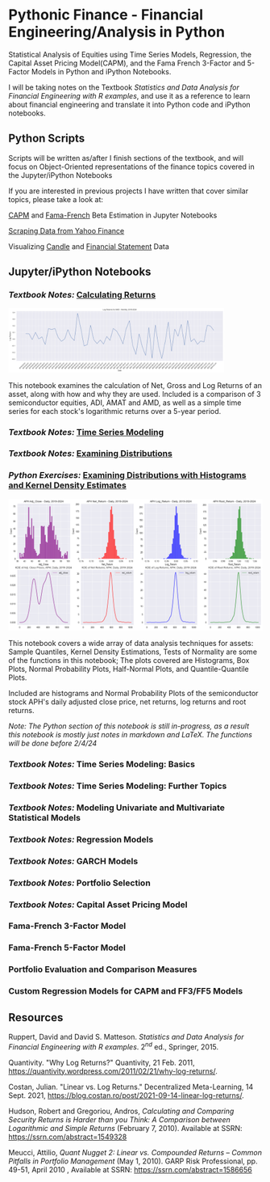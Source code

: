 # Pythonic Finance - Financial Engineering/Analysis in Python

Statistical Analysis of Equities using Time Series Models, Regression, the Capital Asset Pricing Model(CAPM), and the Fama French 3-Factor and 5-Factor Models in Python and iPython Notebooks.

I will be taking notes on the Textbook _Statistics and Data Analysis for Financial Engineering with R examples_, and use it as a reference to learn about financial engineering and translate it into Python code and iPython notebooks.

## Python Scripts

Scripts will be written as/after I finish sections of the textbook, and will focus on Object-Oriented representations of the finance topics covered in the Jupyter/iPython Notebooks

If you are interested in previous projects I have written that cover similar topics, please take a look at:

[CAPM](https://github.com/dBCooper2/financial-modeling/blob/main/notebooks/finance/capm.ipynb) and [Fama-French](https://github.com/dBCooper2/financial-modeling/blob/main/notebooks/finance/fama-french.ipynb) Beta Estimation in Jupyter Notebooks

[Scraping Data from Yahoo Finance](https://github.com/dBCooper2/financial-modeling/blob/main/notebooks/data_processing/yahoo_finance_scraper.ipynb)

Visualizing [Candle](https://github.com/dBCooper2/financial-modeling/blob/main/notebooks/finance/mpl_finance_visualizations.ipynb) and [Financial Statement](https://github.com/dBCooper2/financial-modeling/blob/main/notebooks/finance/visualizing_book_data.ipynb) Data

## Jupyter/iPython Notebooks

### _Textbook Notes:_ [Calculating Returns](notebooks/financial_data/returns_textbook_notes.ipynb)

<img src="/docs/readme_files/returns_chapter/amd_log_returns.png" alt="amd_log" style="width: 85%;"/>

This notebook examines the calculation of Net, Gross and Log Returns of an asset, along with how and why they are used. Included is a comparison of 3 semiconductor equities, ADI, AMAT and AMD, as well as a simple time series for each stock's logarithmic returns over a 5-year period.

### _Textbook Notes:_ [Time Series Modeling](notebooks/time_series/)

### _Textbook Notes:_ [Examining Distributions](notebooks/time_series/notebooks/time_series/exploratory_data_analysis__textbook.ipynb)

### _Python Exercises:_ [Examining Distributions with Histograms and Kernel Density Estimates](notebooks/time_series/exploratory_data_analysis__python_hists_kde.ipynb)

<img src="/docs/readme_files/time_series_data_analysis_chapter/hists_kde.png" alt="dists_compared"/>

This notebook covers a wide array of data analysis techniques for assets: Sample Quantiles, Kernel Density Estimations, Tests of Normality are some of the functions in this notebook; The plots covered are Histograms, Box Plots, Normal Probability Plots, Half-Normal Plots, and Quantile-Quantile Plots.

Included are histograms and Normal Probability Plots of the semiconductor stock APH's daily adjusted close price, net returns, log returns and root returns.

_Note: The Python section of this notebook is still in-progress, as a result this notebook is mostly just notes in markdown and LaTeX. The functions will be done before 2/4/24_

### _Textbook Notes:_ Time Series Modeling: Basics

### _Textbook Notes:_ Time Series Modeling: Further Topics

### _Textbook Notes:_ Modeling Univariate and Multivariate Statistical Models

### _Textbook Notes:_ Regression Models

### _Textbook Notes:_ GARCH Models

### _Textbook Notes:_ Portfolio Selection

### _Textbook Notes:_ Capital Asset Pricing Model

### Fama-French 3-Factor Model

### Fama-French 5-Factor Model

### Portfolio Evaluation and Comparison Measures

### Custom Regression Models for CAPM and FF3/FF5 Models

## Resources

Ruppert, David and David S. Matteson. _Statistics and Data Analysis for Financial Engineering with R examples_. $2^{nd}$ ed., Springer, 2015.

Quantivity. "Why Log Returns?" Quantivity, 21 Feb. 2011, <https://quantivity.wordpress.com/2011/02/21/why-log-returns/>.

Costan, Julian. "Linear vs. Log Returns." Decentralized Meta-Learning, 14 Sept. 2021, <https://blog.costan.ro/post/2021-09-14-linear-log-returns/>.

Hudson, Robert and Gregoriou, Andros, _Calculating and Comparing Security Returns is Harder than you Think: A Comparison between Logarithmic and Simple Returns_ (February 7, 2010). Available at SSRN: <https://ssrn.com/abstract=1549328>

Meucci, Attilio, _Quant Nugget 2: Linear vs. Compounded Returns – Common Pitfalls in Portfolio Management_ (May 1, 2010). GARP Risk Professional, pp. 49-51, April 2010 , Available at SSRN: <https://ssrn.com/abstract=1586656>
